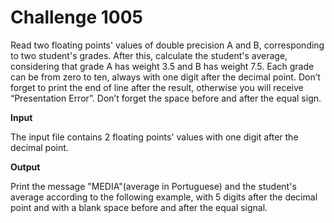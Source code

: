 # Challenge 1005

Read two floating points' values of double precision A and B, corresponding to two student's grades.
After this, calculate the student's average, considering that grade A has weight 3.5 and B has weight 7.5.
Each grade can be from zero to ten, always with one digit after the decimal point.
Don’t forget to print the end of line after the result, otherwise you will receive “Presentation Error”.
Don’t forget the space before and after the equal sign.

**Input**

The input file contains 2 floating points' values with one digit after the decimal point.

**Output**

Print the message "MEDIA"(average in Portuguese) and the student's average according to the following example, with 5 digits after the decimal point and with a blank space before and after the equal signal.
